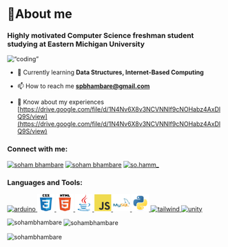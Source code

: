<h1 align="left">💫About me</h1>
<h3 align="left">Highly motivated Computer Science freshman student studying at Eastern Michigan University</h3>

<img align = “right” alt = “coding” width = “400” src = "https://media.tenor.com/GfSX-u7VGM4AAAAC/coding.gif">

- 🌱 Currently learning **Data Structures, Internet-Based Computing**

- 📫 How to reach me **spbhambare@gmail.com**

- 📄 Know about my experiences [https://drive.google.com/file/d/1N4Nv6X8v3NCVNNIf9cNOHabz4AxDlQ9S/view](https://drive.google.com/file/d/1N4Nv6X8v3NCVNNIf9cNOHabz4AxDlQ9S/view)

<h3 align="left">Connect with me:</h3>
<p align="left">
<a href="https://linkedin.com/in/soham bhambare" target="blank"><img align="center" src="https://raw.githubusercontent.com/rahuldkjain/github-profile-readme-generator/master/src/images/icons/Social/linked-in-alt.svg" alt="soham bhambare" height="30" width="40" /></a>
<a href="https://fb.com/soham bhambare" target="blank"><img align="center" src="https://raw.githubusercontent.com/rahuldkjain/github-profile-readme-generator/master/src/images/icons/Social/facebook.svg" alt="soham bhambare" height="30" width="40" /></a>
<a href="https://instagram.com/so.hamm_" target="blank"><img align="center" src="https://raw.githubusercontent.com/rahuldkjain/github-profile-readme-generator/master/src/images/icons/Social/instagram.svg" alt="so.hamm_" height="30" width="40" /></a>
</p>

<h3 align="left">Languages and Tools:</h3>
<p align="left"> <a href="https://www.arduino.cc/" target="_blank" rel="noreferrer"> <img src="https://cdn.worldvectorlogo.com/logos/arduino-1.svg" alt="arduino" width="40" height="40"/> </a> <a href="https://www.w3schools.com/css/" target="_blank" rel="noreferrer"> <img src="https://raw.githubusercontent.com/devicons/devicon/master/icons/css3/css3-original-wordmark.svg" alt="css3" width="40" height="40"/> </a> <a href="https://www.w3.org/html/" target="_blank" rel="noreferrer"> <img src="https://raw.githubusercontent.com/devicons/devicon/master/icons/html5/html5-original-wordmark.svg" alt="html5" width="40" height="40"/> </a> <a href="https://www.java.com" target="_blank" rel="noreferrer"> <img src="https://raw.githubusercontent.com/devicons/devicon/master/icons/java/java-original.svg" alt="java" width="40" height="40"/> </a> <a href="https://developer.mozilla.org/en-US/docs/Web/JavaScript" target="_blank" rel="noreferrer"> <img src="https://raw.githubusercontent.com/devicons/devicon/master/icons/javascript/javascript-original.svg" alt="javascript" width="40" height="40"/> </a> <a href="https://www.mysql.com/" target="_blank" rel="noreferrer"> <img src="https://raw.githubusercontent.com/devicons/devicon/master/icons/mysql/mysql-original-wordmark.svg" alt="mysql" width="40" height="40"/> </a> <a href="https://www.python.org" target="_blank" rel="noreferrer"> <img src="https://raw.githubusercontent.com/devicons/devicon/master/icons/python/python-original.svg" alt="python" width="40" height="40"/> </a> <a href="https://tailwindcss.com/" target="_blank" rel="noreferrer"> <img src="https://www.vectorlogo.zone/logos/tailwindcss/tailwindcss-icon.svg" alt="tailwind" width="40" height="40"/> </a> <a href="https://unity.com/" target="_blank" rel="noreferrer"> <img src="https://www.vectorlogo.zone/logos/unity3d/unity3d-icon.svg" alt="unity" width="40" height="40"/> </a> </p>

<p><img align="left" src="https://github-readme-stats.vercel.app/api/top-langs?username=sohambhambare&show_icons=true&locale=en&layout=compact" alt="sohambhambare" /></p>

<p>&nbsp;<img align="center" src="https://github-readme-stats.vercel.app/api?username=sohambhambare&show_icons=true&locale=en" alt="sohambhambare" /></p>

<p><img align="center" src="https://github-readme-streak-stats.herokuapp.com/?user=sohambhambare&" alt="sohambhambare" /></p>

